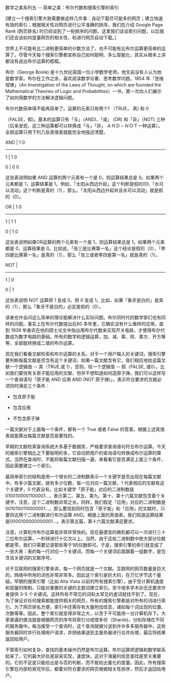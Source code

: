 数学之美系列五 -- 简单之美：布尔代数和搜索引擎的索引

[建立一个搜索引擎大致需要做这样几件事：自动下载尽可能多的网页；建立快速有效的索引；根据相关性对网页进行公平准确的排序。我们在介绍 Google Page Rank (网页排名) 时已经谈到了一些排序的问题，这里我们谈谈索引问题，以后我们还会谈如何度量网页的相关性，和进行网页自动下载。］

世界上不可能有比二进制更简单的计数方法了，也不可能有比布尔运算更简单的运算了。尽管今天每个搜索引擎都宣称自己如何聪明、多么智能化，其实从根本上讲都没有逃出布尔运算的框框。



布尔（George Boole) 是十九世纪英国一位小学数学老师。他生前没有人认为他是数学家。布尔在工作之余，喜欢阅读数学论著、思考数学问题。1854 年「思维规律」（An Investigation of the Laws of Thought, on which are founded the Mathematical Theories of Logic and Probabilities）一书，第一次向人们展示了如何用数学的方法解决逻辑问题。



布尔代数简单得不能再简单了。运算的元素只有两个1 （TRUE， 真) 和 0

（FALSE，假)。基本的运算只有「与」（AND)、「或」 (OR) 和「非」（NOT) 三种（后来发现，这三种运算都可以转换成「与」「非」 ＡＮＤ－ＮＯＴ一种运算）。全部运算只用下列几张真值表就能完全地描述清楚。



AND | 1 0

-----------------------

1 | 1 0

0 | 0 0

这张表说明如果 AND 运算的两个元素有一个是 0，则运算结果总是 0。如果两个元素都是 1，运算结果是 1。例如，「太阳从西边升起」这个判断是假的(0),「水可以流动」这个判断是真的（1），那么，「太阳从西边升起并且水可以流动」就是假的（0）。



OR | 1 0

-----------------------

1 | 1 1

0 | 1 0

这张表说明如果OR运算的两个元素有一个是 1，则运算结果总是 1。如果两个元素都是 0，运算结果是 0。比如说，「张三是比赛第一名」这个结论是假的（0），「李四是比赛第一名」是真的（1），那么「张三或者李四是第一名」就是真的（1）。



NOT |

--------------

1 | 0

0 | 1

这张表说明 NOT 运算把 1 变成 0，把 0 变成 1。比如，如果「象牙是白的」是真的（1），那么「象牙不是白的」必定是假的（0）。



读者也许会问这么简单的理论能解决什么实际问题。布尔同时代的数学家们也有同样的问题。事实上在布尔代数提出后80 多年里，它确实没有什么像样的应用，直到 1938 年香农在他的硕士论文中指出用布尔代数来实现开关电路，才使得布尔代数成为数字电路的基础。所有的数学和逻辑运算，加、减、乘、除、乘方、开方等等，全部能转换成二值的布尔运算。



现在我们看看文献检索和布尔运算的关系。对于一个用户输入的关键词，搜索引擎要判断每篇文献是否含有这个关键词，如果一篇文献含有它，我们相应地给这篇文献一个逻辑值 -- 真（TRUE,或 1），否则，给一个逻辑值 -- 假（FALSE, 或0）。比如我们要找有关原子能应用的文献，但并不想知道如何造原子弹。我们可以这样写一个查询语句「原子能 AND 应用 AND (NOT 原子弹)」，表示符合要求的文献必须同时满足三个条件：

- 包含原子能

- 包含应用

- 不包含原子弹

一篇文献对于上面每一个条件，都有一个 True 或者 False 的答案，根据上述真值表就能算出每篇文献是否是要找的。



早期的文献检索查询系统大多基于数据库，严格要求查询语句符合布尔运算。今天的搜索引擎相比之下要聪明的多，它自动把用户的查询语句转换成布尔运算的算式。当然在查询时，不能将每篇文献扫描一遍，来看看它是否满足上面三个条件，因此需要建立一个索引。



最简单索引的结构是用一个很长的二进制数表示一个关键字是否出现在每篇文献中。有多少篇文献，就有多少位数，每一位对应一篇文献，1 代表相应的文献有这个关键字，0 代表没有。比如关键字「原子能」对应的二进制数是0100100001100001...，表示第二、第五、第九、第十、第十六篇文献包含着个关键字。注意，这个二进制数非常之长。同样，我们假定「应用」对应的二进制数是 0010100110000001...。那么要找到同时包含「原子能」和「应用」的文献时，只要将这两个二进制数进行布尔运算 AND。根据上面的真值表，我们知道运算结果是0000100000000001...。表示第五篇，第十六篇文献满足要求。



注意，计算机作布尔运算是非常非常快的。现在最便宜的微机都可以一次进行三十二位布尔运算，一秒钟进行十亿次以上。当然，由于这些二进制数中绝大部分位数都是零，我们只需要记录那些等于1的位数即可。于是，搜索引擎的索引就变成了一张大表：表的每一行对应一个关键词，而每一个关键词后面跟着一组数字，是包含该关键词的文献序号。



对于互联网的搜索引擎来讲，每一个网页就是一个文献。互联网的网页数量是巨大的，网络中所用的词也非常非常多。因此这个索引是巨大的，在万亿字节这个量级。早期的搜索引擎（比如 Alta Vista 以前的所有搜索引擎），由于受计算机速度和容量的限制，只能对重要的关键的主题词建立索引。至今很多学术杂志还要求作者提供 3-5 个关键词。这样所有不常见的词和太常见的虚词就找不到了。现在，为了保证对任何搜索都能提供相关的网页，所有的搜索引擎都是对所有的词进行索引。为了网页排名方便，索引中还需存有大量附加信息，诸如每个词出现的位置、次数等等。因此，整个索引就变得非常之大，以至于不可能用一台计算机存下。大家普遍的做法就是根据网页的序号将索引分成很多份（Shards)，分别存储在不同的服务器中。每当接受一个查询时，这个查询就被分送到许许多多服务器中，这些服务器同时并行处理用户请求，并把结果送到主服务器进行合并处理，最后将结果返回给用户。



不管索引如何复杂，查找的基本操作仍然是布尔运算。布尔运算把逻辑和数学联系起来了。它的最大好处是容易实现，速度快，这对于海量的信息查找是至关重要的。它的不足是只能给出是与否的判断，而不能给出量化的度量。因此，所有搜索引擎在内部检索完毕后，都要对符合要求的网页根据相关性排序，然后才返回给用户。



